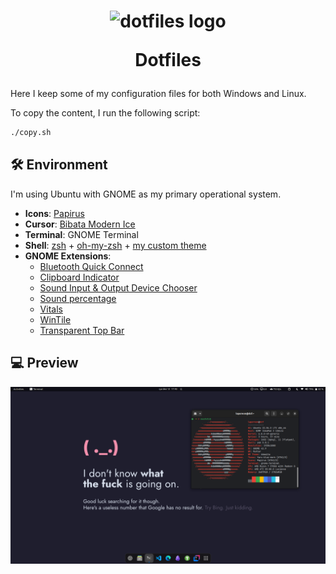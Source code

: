 <h1 align="center">
  <img width="120" src="https://i.imgur.com/PfPvjUM.png" alt="dotfiles logo">
  <p>Dotfiles</p>
</h1>

Here I keep some of my configuration files for both Windows and Linux.

To copy the content, I run the following script:

```sh
./copy.sh
```

## 🛠 Environment

I'm using Ubuntu with GNOME as my primary operational system.

- **Icons**: [Papirus](https://www.gnome-look.org/p/1166289)
- **Cursor**: [Bibata Modern Ice](https://www.gnome-look.org/p/1197198)
- **Terminal**: GNOME Terminal
- **Shell**: [zsh](https://www.zsh.org/) + [oh-my-zsh](https://ohmyz.sh/) + [my custom theme](./linux/zsh/themes/dcf.zsh-theme)
- **GNOME Extensions**:
  - [Bluetooth Quick Connect](https://extensions.gnome.org/extension/1401/bluetooth-quick-connect/)
  - [Clipboard Indicator](https://extensions.gnome.org/extension/779/clipboard-indicator/)
  - [Sound Input & Output Device Chooser](https://extensions.gnome.org/extension/906/sound-output-device-chooser/)
  - [Sound percentage](https://extensions.gnome.org/extension/2120/sound-percentage/)
  - [Vitals](https://extensions.gnome.org/extension/1460/vitals/)
  - [WinTile](https://extensions.gnome.org/extension/1723/wintile-windows-10-window-tiling-for-gnome/)
  - [Transparent Top Bar](https://extensions.gnome.org/extension/3960/transparent-top-bar-adjustable-transparency/)

## 💻 Preview

![Ubuntu](./assets/ubuntu.png)

